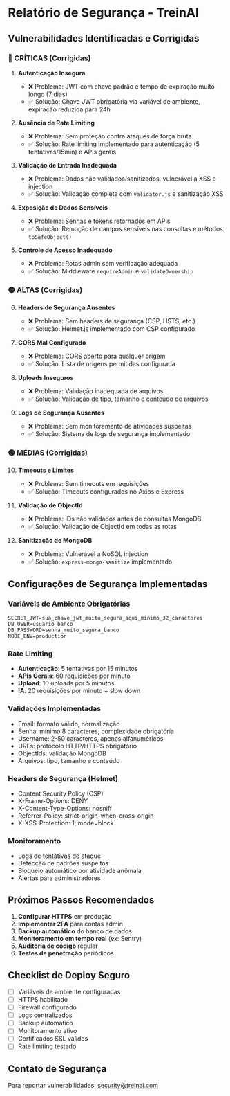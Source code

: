 # Relatório de Segurança - TreinAI

## Vulnerabilidades Identificadas e Corrigidas

### 🔴 CRÍTICAS (Corrigidas)

1. **Autenticação Insegura**
   - ❌ Problema: JWT com chave padrão e tempo de expiração muito longo (7 dias)
   - ✅ Solução: Chave JWT obrigatória via variável de ambiente, expiração reduzida para 24h

2. **Ausência de Rate Limiting**
   - ❌ Problema: Sem proteção contra ataques de força bruta
   - ✅ Solução: Rate limiting implementado para autenticação (5 tentativas/15min) e APIs gerais

3. **Validação de Entrada Inadequada**
   - ❌ Problema: Dados não validados/sanitizados, vulnerável a XSS e injection
   - ✅ Solução: Validação completa com `validator.js` e sanitização XSS

4. **Exposição de Dados Sensíveis**
   - ❌ Problema: Senhas e tokens retornados em APIs
   - ✅ Solução: Remoção de campos sensíveis nas consultas e métodos `toSafeObject()`

5. **Controle de Acesso Inadequado**
   - ❌ Problema: Rotas admin sem verificação adequada
   - ✅ Solução: Middleware `requireAdmin` e `validateOwnership`

### 🟡 ALTAS (Corrigidas)

6. **Headers de Segurança Ausentes**
   - ❌ Problema: Sem headers de segurança (CSP, HSTS, etc.)
   - ✅ Solução: Helmet.js implementado com CSP configurado

7. **CORS Mal Configurado**
   - ❌ Problema: CORS aberto para qualquer origem
   - ✅ Solução: Lista de origens permitidas configurada

8. **Uploads Inseguros**
   - ❌ Problema: Validação inadequada de arquivos
   - ✅ Solução: Validação de tipo, tamanho e conteúdo de arquivos

9. **Logs de Segurança Ausentes**
   - ❌ Problema: Sem monitoramento de atividades suspeitas
   - ✅ Solução: Sistema de logs de segurança implementado

### 🟢 MÉDIAS (Corrigidas)

10. **Timeouts e Limites**
    - ❌ Problema: Sem timeouts em requisições
    - ✅ Solução: Timeouts configurados no Axios e Express

11. **Validação de ObjectId**
    - ❌ Problema: IDs não validados antes de consultas MongoDB
    - ✅ Solução: Validação de ObjectId em todas as rotas

12. **Sanitização de MongoDB**
    - ❌ Problema: Vulnerável a NoSQL injection
    - ✅ Solução: `express-mongo-sanitize` implementado

## Configurações de Segurança Implementadas

### Variáveis de Ambiente Obrigatórias
```env
SECRET_JWT=sua_chave_jwt_muito_segura_aqui_minimo_32_caracteres
DB_USER=usuario_banco
DB_PASSWORD=senha_muito_segura_banco
NODE_ENV=production
```

### Rate Limiting
- **Autenticação**: 5 tentativas por 15 minutos
- **APIs Gerais**: 60 requisições por minuto
- **Upload**: 10 uploads por 5 minutos
- **IA**: 20 requisições por minuto + slow down

### Validações Implementadas
- Email: formato válido, normalização
- Senha: mínimo 8 caracteres, complexidade obrigatória
- Username: 2-50 caracteres, apenas alfanuméricos
- URLs: protocolo HTTP/HTTPS obrigatório
- ObjectIds: validação MongoDB
- Arquivos: tipo, tamanho e conteúdo

### Headers de Segurança (Helmet)
- Content Security Policy (CSP)
- X-Frame-Options: DENY
- X-Content-Type-Options: nosniff
- Referrer-Policy: strict-origin-when-cross-origin
- X-XSS-Protection: 1; mode=block

### Monitoramento
- Logs de tentativas de ataque
- Detecção de padrões suspeitos
- Bloqueio automático por atividade anômala
- Alertas para administradores

## Próximos Passos Recomendados

1. **Configurar HTTPS** em produção
2. **Implementar 2FA** para contas admin
3. **Backup automático** do banco de dados
4. **Monitoramento em tempo real** (ex: Sentry)
5. **Auditoria de código** regular
6. **Testes de penetração** periódicos

## Checklist de Deploy Seguro

- [ ] Variáveis de ambiente configuradas
- [ ] HTTPS habilitado
- [ ] Firewall configurado
- [ ] Logs centralizados
- [ ] Backup automático
- [ ] Monitoramento ativo
- [ ] Certificados SSL válidos
- [ ] Rate limiting testado

## Contato de Segurança

Para reportar vulnerabilidades: security@treinai.com